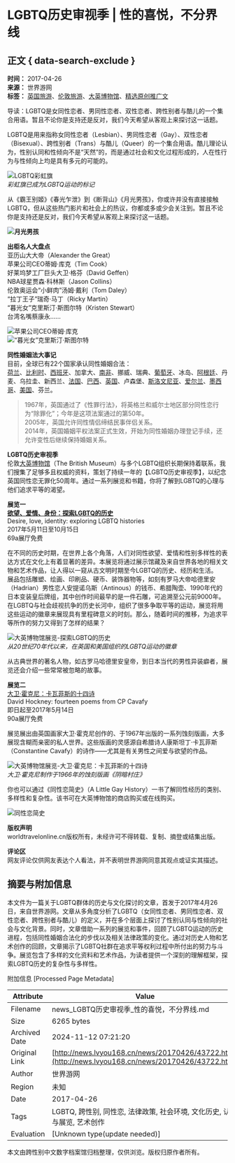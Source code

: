 # LGBTQ历史审视季 | 性的喜悦，不分界线

## 正文 { data-search-exclude }


**时间：** 2017-04-26  
**来源：** 世界游网  
**标签：** [英国旅游](http://lvyou168.cn/search.aspx?tp=1&s=%u82F1%u56FD%u65C5%u6E38)、[伦敦旅游](http://lvyou168.cn/search.aspx?tp=1&s=%u4F26%u6566%u65C5%u6E38)、[大英博物馆](http://lvyou168.cn/search.aspx?tp=1&s=%u5927%u82F1%u535A%u7269%u9986)、[精选原创推广文](http://lvyou168.cn/search.aspx?tp=1&s=%u7CBE%u9009%u539F%u521B%u63A8%u5E7F%u6587)

导读：LGBTQ是女同性恋者、男同性恋者、双性恋者、跨性别者与酷儿的一个集合用语。暂且不论你是支持还是反对，我们今天希望从客观上来探讨这一话题。

LGBTQ是用来指称女同性恋者（Lesbian）、男同性恋者（Gay）、双性恋者（Bisexual）、跨性别者（Trans）与酷儿（Queer）的一个集合用语。酷儿理论认为，性别认同和性倾向不是“天然”的，而是通过社会和文化过程形成的，人在性行为与性倾向上均是具有多元的可能的。

![LGBTQ彩虹旗](http://lvyou168.cn/upload/20170426/181717120.jpg)   
*彩虹旗已成为LGBTQ运动的标记*

从《霸王别姬》《春光乍泄》到《断背山》《月光男孩》，你或许并没有直接接触LGBTQ，但从这些热门影片和社会上的热议，你都或多或少会关注到。暂且不论你是支持还是反对，我们今天希望从客观上来探讨这一话题。

**![月光男孩](http://lvyou168.cn/upload/20170426/182137667.jpg)**

**出柜名人大盘点**   
亚历山大大帝（Alexander the Great）  
苹果公司CEO蒂姆·库克（Tim Cook）  
好莱坞梦工厂巨头大卫·格芬（David Geffen）  
NBA球星贾森·科林斯（Jason Collins）  
伦敦奥运会“小鲜肉”汤姆·戴利（Tom Daley）  
“拉丁王子”瑞奇·马丁（Ricky Martin）  
“暮光女”克里斯汀·斯图尔特（Kristen Stewart）  
台湾名嘴蔡康永……

![苹果公司CEO蒂姆·库克](http://lvyou168.cn/upload/20170426/181825058.jpg)  
![“暮光女”克里斯汀·斯图尔特](http://lvyou168.cn/upload/20170426/181855152.jpg)

**同性婚姻法大事记**  
目前，全球已有22个国家承认同性婚姻合法：  
[荷兰](http://lvyou168.cn/gg-tours)、[比利时](http://lvyou168.cn/gg-tours)、[西班牙](http://lvyou168.cn/valladolid/)、加拿大、[南非](http://lvyou168.cn/hmecraftedholidays/)、挪威、瑞典、[葡萄牙](http://lvyou168.cn/gg-tours)、冰岛、[阿根廷](http://latamsas.com.cn/)、丹麦、乌拉圭、新西兰、[法国](https://www.parispass.com.cn/)、[巴西](http://latamsas.com.cn/)、[英国](http://britishmuseum.org.cn/)、卢森堡、[斯洛文尼亚](http://www.go2slovenia.cn/)、[爱尔兰](http://www.cbntravel.com/)、[墨西哥](http://experienciasxcaret.cn/)、[美国](http://bloomingtonmn.cn/)、芬兰。  
>1967年，英国通过了《性罪行法》，将英格兰和威尔士地区部分同性恋行为“除罪化”；今年是这项法案通过的第50年。  
>2005年，英国允许同性情侣缔结民事伴侣关系。  
>2014年，英国婚姻平权法案正式生效，开始为同性婚姻办理登记手续，还允许变性后继续保持婚姻关系。

**LGBTQ历史审视季**  
伦敦[大英博物馆](http://britishmuseum.org.cn/)（The British Museum）与多个LGBTQ组织长期保持着联系，我们搜集了足够多且权威的资料，策划了持续一年的【LGBTQ历史审视季】，以纪念英国同性恋无罪化50周年。通过一系列展览和书籍，你将了解到LGBTQ的心理与他们追求平等的渴望。

**展览一**  
[**欲望、爱情、身份：探索LGBTQ的历史**](http://britishmuseum.org.cn/exhibition.aspx?id=76)  
Desire, love, identity: exploring LGBTQ histories  
2017年5月11日至10月15日  
69a展厅免费

在不同的历史时期，在世界上各个角落，人们对同性欲望、爱情和性别多样性的表达方式在文化上有着显著的差异。本展览将通过展示馆藏及来自世界各地的相关文物和艺术作品，让人得以一窥从古文明时期至今LGBTQ的历史、经历和生活。  
展品包括雕塑、绘画、印刷品、硬币、装饰器物等，如刻有罗马大帝哈德里安（Hadrian）男性恋人安提诺乌斯（Antinous）的钱币、希腊陶壶、1990年代的日本变装皇后牌组，其中创作时间最早的是一件石雕，可追溯至公元前9000年。  
在LGBTQ与社会歧视抗争的历史长河中，组织了很多争取平等的运动，展览将用这些运动的徽章来展现具有里程碑意义的时刻。那么，随着时间的推移，为追求平等所作的努力又得到了怎样的结果？

![大英博物馆展览-探索LGBTQ的历史](http://lvyou168.cn/upload/20170426/181926886.jpg)  
*从20世纪70年代以来，在英国和美国组织的LGBTQ运动的徽章*

从古典世界的著名人物，如古罗马哈德里安皇帝，到日本当代的男性异装癖者，展览还会介绍一些常常被忽略的故事。

**展览二**  
[大卫·霍克尼：卡瓦菲斯的十四诗](http://britishmuseum.org.cn/exhibition.aspx?id=82)  
David Hockney: fourteen poems from CP Cavafy  
即日起至2017年5月14日  
90a展厅免费

展览展出由英国画家大卫·霍克尼创作的、于1967年出版的一系列蚀刻版画，大多展现含糊而亲密的私人世界。这些版画的灵感源自希腊诗人康斯坦丁·卡瓦菲斯（Constantine Cavafy）的诗作——尤其是有关男性之间爱与欲望的作品。

![大英博物馆展览-大卫·霍克尼：卡瓦菲斯的十四诗](http://lvyou168.cn/upload/20170426/182020355.jpg)  
*大卫·霍克尼制作于1966年的蚀刻版画《阴暗村庄》*

你也可以通过《同性恋简史》（A Little Gay History）一书了解同性经历的类别、多样性和复杂性。该书可在大英博物馆的商店购买或在线购买。

![同性恋简史](http://lvyou168.cn/upload/20170426/182057824.jpg)

**版权声明**  
worldtravelonline.cn版权所有，未经许可不得转载、复制、摘登或结集出版。

**评论区**  
网友评论仅供网友表达个人看法，并不表明世界游网同意其观点或证实其描述。

## 摘要与附加信息

<!-- tcd_abstract -->
本文件为一篇关于LGBTQ群体的历史与文化探讨的文章，首发于2017年4月26日，来自世界游网。文章从多角度分析了LGBTQ（女同性恋者、男同性恋者、双性恋者、跨性别者与酷儿）的定义，并在多个层面上探讨了性别认同与性倾向的社会与文化背景。同时，文章借助一系列的展览和事件，回顾了LGBTQ运动的历史进程，包括同性婚姻合法化的步伐以及相关法律政策的变化。通过对历史人物和艺术创作的回顾，文章揭示了LGBTQ社群在追求平等权利过程中所付出的努力与斗争。展览包含了多样的文化资料和艺术作品，为读者提供一个深刻的理解框架，探索LGBTQ历史的复杂性与多样性。
<!-- tcd_abstract_end -->

附加信息 [Processed Page Metadata]

| Attribute       | Value                                  |
|-----------------|----------------------------------------|
| Filename        | news_LGBTQ历史审视季_性的喜悦，不分界线.md                             |
| Size            | 6265 bytes                           |
| Archived Date   | 2024-11-12 07:21:20                             |
| Original Link   | [http://news.lvyou168.cn/news/20170426/43722.html](http://news.lvyou168.cn/news/20170426/43722.html)                       |
| Author          | 世界游网                               |
| Region          | 未知                               |
| Date            | 2017-04-26                                 |
| Tags            | LGBTQ, 跨性别, 同性恋, 法律政策, 社会环境, 文化历史, 认证与展览, 艺术创作                                 |
| Evaluation            | [Unknown type(update needed)]                                 |
<!-- tcd_table_end -->

本文由跨性别中文数字档案馆归档整理，仅供浏览。版权归原作者所有。
